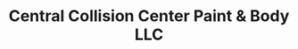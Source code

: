 ---
title: "Central Collision Center Paint & Body LLC"
url: /tucson/central-collision-center-paint-and-body-llc/
shop: car repair
---